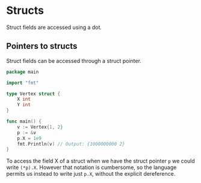 # Structs
Struct fields are accessed using a dot.

## Pointers to structs
Struct fields can be accessed through a struct pointer.
```go
package main

import "fmt"

type Vertex struct {
	X int
	Y int
}

func main() {
	v := Vertex{1, 2}
	p := &v
	p.X = 1e9
	fmt.Println(v) // Output: {1000000000 2}
}
```
To access the field X of a struct when we have the struct pointer `p` we could write `(*p).X`. However that notation is cumbersome, so the language permits us instead to write just `p.X`, without the explicit dereference.